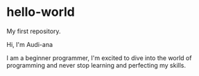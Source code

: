 # hello-world
My first repository. 

Hi, I'm Audi-ana 

I am a beginner programmer, I'm excited to dive into the world of programming and never stop learning and perfecting my skills.  
